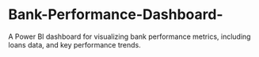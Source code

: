 # Bank-Performance-Dashboard-
A Power BI dashboard for visualizing bank performance metrics, including loans data, and key performance trends.
